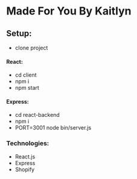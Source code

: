 # Made For You By Kaitlyn

## Setup:
- clone project

#### React:
- cd client
- npm i
- npm start

#### Express:
- cd react-backend
- npm i
- PORT=3001 node bin/server.js

### Technologies:
- React.js
- Express
- Shopify
